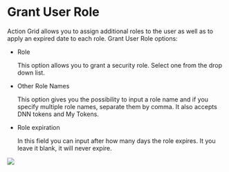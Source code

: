 # Grant User Role

Action Grid allows you to assign additional roles to the user as well as to apply an expired date to each role. Grant User Role options:
* Role

  This option allows you to grant a security role. Select one from the drop down list. 
* Other Role Names

  This option gives you the possibility to input a role name and if you specify multiple role names, separate them by comma. It also accepts DNN tokens and My Tokens. 
* Role expiration

  In this field you can input after how many days the role expires. It you leave it blank, it will never expire.

![](assets/grant-user-role.png)

